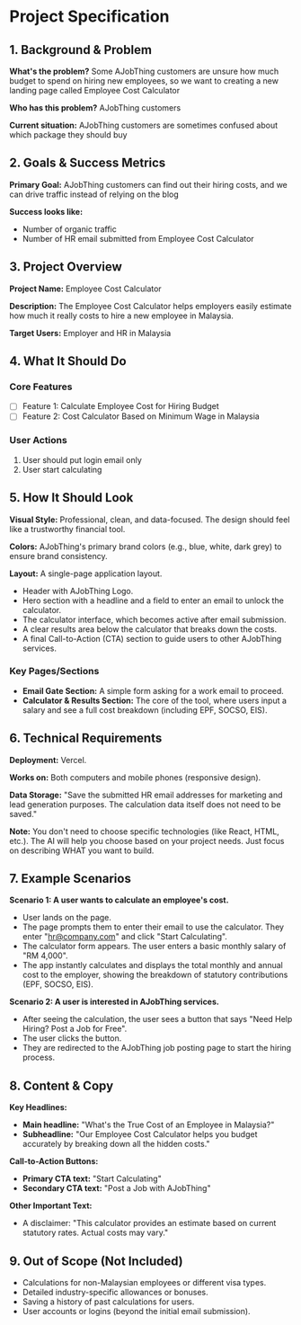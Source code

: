 # Project Specification

## 1. Background & Problem
**What's the problem?** Some AJobThing customers are unsure how much budget to spend on hiring new employees, so we want to creating a new landing page called Employee Cost Calculator

**Who has this problem?** AJobThing customers

**Current situation:** AJobThing customers are sometimes confused about which package they should buy

## 2. Goals & Success Metrics
**Primary Goal:** AJobThing customers can find out their hiring costs, and we can drive traffic instead of relying on the blog

**Success looks like:**
- Number of organic traffic
- Number of HR email submitted from Employee Cost Calculator

## 3. Project Overview
**Project Name:** Employee Cost Calculator

**Description:** The Employee Cost Calculator helps employers easily estimate how much it really costs to hire a new employee in Malaysia.

**Target Users:** Employer and HR in Malaysia

## 4. What It Should Do
### Core Features
- [ ] Feature 1: Calculate Employee Cost for Hiring Budget
- [ ] Feature 2: Cost Calculator Based on Minimum Wage in Malaysia

### User Actions
1. User should put login email only
2. User start calculating

## 5. How It Should Look
**Visual Style:** Professional, clean, and data-focused. The design should feel like a trustworthy financial tool.

**Colors:** AJobThing's primary brand colors (e.g., blue, white, dark grey) to ensure brand consistency.

**Layout:** A single-page application layout.
- Header with AJobThing Logo.
- Hero section with a headline and a field to enter an email to unlock the calculator.
- The calculator interface, which becomes active after email submission.
- A clear results area below the calculator that breaks down the costs.
- A final Call-to-Action (CTA) section to guide users to other AJobThing services.

### Key Pages/Sections
- **Email Gate Section:** A simple form asking for a work email to proceed.
- **Calculator & Results Section:** The core of the tool, where users input a salary and see a full cost breakdown (including EPF, SOCSO, EIS).

## 6. Technical Requirements
**Deployment:** Vercel.

**Works on:** Both computers and mobile phones (responsive design).

**Data Storage:** "Save the submitted HR email addresses for marketing and lead generation purposes. The calculation data itself does not need to be saved."

**Note:** You don't need to choose specific technologies (like React, HTML, etc.). The AI will help you choose based on your project needs. Just focus on describing WHAT you want to build.

## 7. Example Scenarios
**Scenario 1: A user wants to calculate an employee's cost.**
- User lands on the page.
- The page prompts them to enter their email to use the calculator. They enter "hr@company.com" and click "Start Calculating".
- The calculator form appears. The user enters a basic monthly salary of "RM 4,000".
- The app instantly calculates and displays the total monthly and annual cost to the employer, showing the breakdown of statutory contributions (EPF, SOCSO, EIS).

**Scenario 2: A user is interested in AJobThing services.**
- After seeing the calculation, the user sees a button that says "Need Help Hiring? Post a Job for Free".
- The user clicks the button.
- They are redirected to the AJobThing job posting page to start the hiring process.

## 8. Content & Copy
**Key Headlines:**
- **Main headline:** "What's the True Cost of an Employee in Malaysia?"
- **Subheadline:** "Our Employee Cost Calculator helps you budget accurately by breaking down all the hidden costs."

**Call-to-Action Buttons:**
- **Primary CTA text:** "Start Calculating"
- **Secondary CTA text:** "Post a Job with AJobThing"

**Other Important Text:**
- A disclaimer: "This calculator provides an estimate based on current statutory rates. Actual costs may vary."

## 9. Out of Scope (Not Included)
- Calculations for non-Malaysian employees or different visa types.
- Detailed industry-specific allowances or bonuses.
- Saving a history of past calculations for users.
- User accounts or logins (beyond the initial email submission).